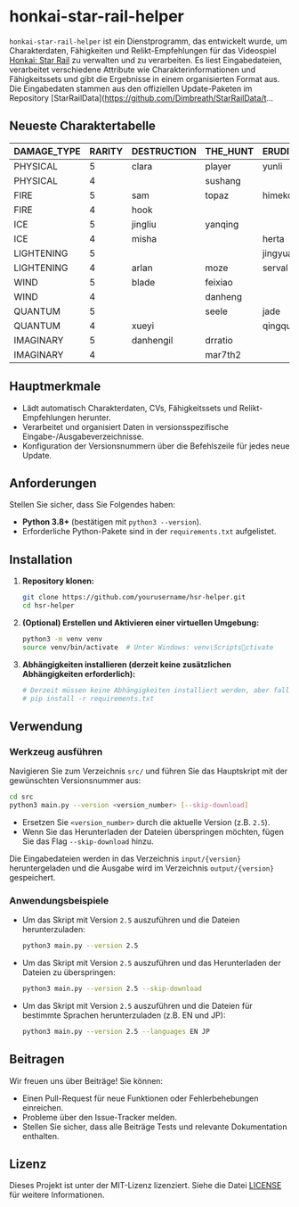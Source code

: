 # honkai-star-rail-helper

`honkai-star-rail-helper` ist ein Dienstprogramm, das entwickelt wurde, um Charakterdaten, Fähigkeiten und Relikt-Empfehlungen für das Videospiel [Honkai: Star Rail](https://en.wikipedia.org/wiki/Honkai:_Star_Rail) zu verwalten und zu verarbeiten. Es liest Eingabedateien, verarbeitet verschiedene Attribute wie Charakterinformationen und Fähigkeitssets und gibt die Ergebnisse in einem organisierten Format aus. Die Eingabedaten stammen aus den offiziellen Update-Paketen im Repository [StarRailData](https://github.com/Dimbreath/StarRailData/t...

## Neueste Charaktertabelle
<!-- CHARACTER_TABLE_START -->
| DAMAGE_TYPE | RARITY | DESTRUCTION        | THE_HUNT | ERUDITION | HARMONY | NIHILITY      | PRESERVATION | ABUNDANCE |
| ----------- | ------ | ------------------ | -------- | --------- | ------- | ------------- | ------------ | --------- |
| PHYSICAL    | 5      | clara|player|yunli | boothill | argenti   | robin   |               |              |           |
| PHYSICAL    | 4      |                    | sushang  |           | hanya   | luka          |              | natasha   |
| FIRE        | 5      | sam                | topaz    | himeko    |         | jiaoqiu       | player2      | lingsha   |
| FIRE        | 4      | hook               |          |           | asta    | guinaifen     |              | gallagher |
| ICE         | 5      | jingliu            | yanqing  |           | ruanmei |               | gepard       |           |
| ICE         | 4      | misha              |          | herta     |         | pela          | mar7th       |           |
| LIGHTENING  | 5      |                    |          | jingyuan  |         | acheron|kafka |              | bailu     |
| LIGHTENING  | 4      | arlan              | moze     | serval    | tingyun |               |              |           |
| WIND        | 5      | blade              | feixiao  |           | bronya  | blackswan     |              | huohuo    |
| WIND        | 4      |                    | danheng  |           |         | sampo         |              |           |
| QUANTUM     | 5      |                    | seele    | jade      | sparkle | silverwolf    | fuxuan       |           |
| QUANTUM     | 4      | xueyi              |          | qingque   |         |               |              | lynx      |
| IMAGINARY   | 5      | danhengil          | drratio  |           | player3 | welt          | aventurine   | luocha    |
| IMAGINARY   | 4      |                    | mar7th2  |           | yukong  |               |              |           |
<!-- CHARACTER_TABLE_END -->

## Hauptmerkmale
- Lädt automatisch Charakterdaten, CVs, Fähigkeitssets und Relikt-Empfehlungen herunter.
- Verarbeitet und organisiert Daten in versionsspezifische Eingabe-/Ausgabeverzeichnisse.
- Konfiguration der Versionsnummern über die Befehlszeile für jedes neue Update.

## Anforderungen

Stellen Sie sicher, dass Sie Folgendes haben:
- **Python 3.8+** (bestätigen mit `python3 --version`).
- Erforderliche Python-Pakete sind in der `requirements.txt` aufgelistet.

## Installation

1. **Repository klonen:**
   ```bash
   git clone https://github.com/yourusername/hsr-helper.git
   cd hsr-helper
   ```

2. **(Optional) Erstellen und Aktivieren einer virtuellen Umgebung:**
   ```bash
   python3 -m venv venv
   source venv/bin/activate  # Unter Windows: venv\Scriptsctivate
   ```

3. **Abhängigkeiten installieren (derzeit keine zusätzlichen Abhängigkeiten erforderlich):**
   ```bash
   # Derzeit müssen keine Abhängigkeiten installiert werden, aber falls in Zukunft erforderlich:
   # pip install -r requirements.txt
   ```

## Verwendung

### Werkzeug ausführen
   Navigieren Sie zum Verzeichnis `src/` und führen Sie das Hauptskript mit der gewünschten Versionsnummer aus:
   ```bash
   cd src
   python3 main.py --version <version_number> [--skip-download]
   ```

   - Ersetzen Sie `<version_number>` durch die aktuelle Version (z.B. `2.5`).
   - Wenn Sie das Herunterladen der Dateien überspringen möchten, fügen Sie das Flag `--skip-download` hinzu.

   Die Eingabedateien werden in das Verzeichnis `input/{version}` heruntergeladen und die Ausgabe wird im Verzeichnis `output/{version}` gespeichert.

### Anwendungsbeispiele

- Um das Skript mit Version `2.5` auszuführen und die Dateien herunterzuladen:
  ```bash
  python3 main.py --version 2.5
  ```

- Um das Skript mit Version `2.5` auszuführen und das Herunterladen der Dateien zu überspringen:
  ```bash
  python3 main.py --version 2.5 --skip-download
  ```

- Um das Skript mit Version `2.5` auszuführen und die Dateien für bestimmte Sprachen herunterzuladen (z.B. EN und JP):
  ```bash
  python3 main.py --version 2.5 --languages EN JP
  ```

## Beitragen

Wir freuen uns über Beiträge! Sie können:
- Einen Pull-Request für neue Funktionen oder Fehlerbehebungen einreichen.
- Probleme über den Issue-Tracker melden.
- Stellen Sie sicher, dass alle Beiträge Tests und relevante Dokumentation enthalten.

## Lizenz

Dieses Projekt ist unter der MIT-Lizenz lizenziert. Siehe die Datei [LICENSE](LICENSE) für weitere Informationen.
